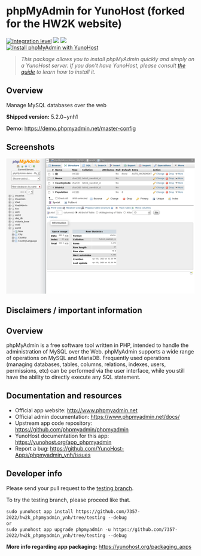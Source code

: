 <!--
N.B.: This README was automatically generated by https://github.com/YunoHost/apps/tree/master/tools/README-generator
It shall NOT be edited by hand.
-->

# phpMyAdmin for YunoHost (forked for the HW2K website)

[![Integration level](https://dash.yunohost.org/integration/phpmyadmin.svg)](https://dash.yunohost.org/appci/app/phpmyadmin) ![](https://ci-apps.yunohost.org/ci/badges/phpmyadmin.status.svg) ![](https://ci-apps.yunohost.org/ci/badges/phpmyadmin.maintain.svg)  
[![Install phpMyAdmin with YunoHost](https://install-app.yunohost.org/install-with-yunohost.svg)](https://install-app.yunohost.org/?app=phpmyadmin)

> *This package allows you to install phpMyAdmin quickly and simply on a YunoHost server.
If you don't have YunoHost, please consult [the guide](https://yunohost.org/#/install) to learn how to install it.*

## Overview

Manage MySQL databases over the web

**Shipped version:** 5.2.0~ynh1

**Demo:** https://demo.phpmyadmin.net/master-config

## Screenshots

![](./doc/screenshots/screenshot.png)

## Disclaimers / important information

## Overview

phpMyAdmin is a free software tool written in PHP, intended to handle the administration of MySQL over the Web. phpMyAdmin supports a wide range of operations on MySQL and MariaDB. Frequently used operations (managing databases, tables, columns, relations, indexes, users, permissions, etc) can be performed via the user interface, while you still have the ability to directly execute any SQL statement.
## Documentation and resources

* Official app website: http://www.phpmyadmin.net
* Official admin documentation: https://www.phpmyadmin.net/docs/
* Upstream app code repository: https://github.com/phpmyadmin/phpmyadmin
* YunoHost documentation for this app: https://yunohost.org/app_phpmyadmin
* Report a bug: https://github.com/YunoHost-Apps/phpmyadmin_ynh/issues

## Developer info

Please send your pull request to the [testing branch](https://github.com/7357-2022/hw2k_phpmyadmin_ynh/tree/testing).

To try the testing branch, please proceed like that.
```
sudo yunohost app install https://github.com/7357-2022/hw2k_phpmyadmin_ynh/tree/testing --debug
or
sudo yunohost app upgrade phpmyadmin -u https://github.com/7357-2022/hw2k_phpmyadmin_ynh/tree/testing --debug
```

**More info regarding app packaging:** https://yunohost.org/packaging_apps
